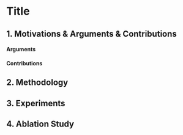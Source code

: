 # Title

## 1. Motivations & Arguments & Contributions

#### Arguments

#### Contributions


## 2. Methodology

## 3. Experiments

## 4. Ablation Study
